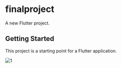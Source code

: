 # finalproject

A new Flutter project.

## Getting Started

This project is a starting point for a Flutter application.




![1](https://github.com/user-attachments/assets/2b5b7cb4-4ab0-4605-b3de-07149e1dc064)
